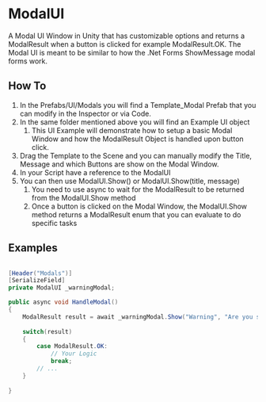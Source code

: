 # ModalUI
A Modal UI Window in Unity that has customizable options and returns a ModalResult when a button is clicked for example ModalResult.OK. The Modal UI is meant to be similar to how the .Net Forms ShowMessage modal forms work.  

## How To
1. In the Prefabs/UI/Modals you will find a Template_Modal Prefab that you can modify in the Inspector or via Code. 
2. In the same folder mentioned above you will find an Example UI object
   1. This UI Example will demonstrate how to setup a basic Modal Window and how the ModalResult Object is handled upon button click.
3. Drag the Template to the Scene and you can manually modify the Title, Message and which Buttons are show on the Modal Window.
4. In your Script have a reference to the ModalUI
5. You can then use ModalUI.Show() or ModalUI.Show(title, message)
   1. You need to use async to wait for the ModalResult to be returned from the ModalUI.Show method 
   2. Once a button is clicked on the Modal Window, the ModalUI.Show method returns a ModalResult enum that you can evaluate to do specific tasks

## Examples

```c#

[Header("Modals")]
[SerializeField]
private ModalUI _warningModal;

public async void HandleModal()
{
    ModalResult result = await _warningModal.Show("Warning", "Are you sure you want to overwrite you save file?");
    
    switch(result)
    {
        case ModalResult.OK:
            // Your Logic
            break;
        // ...
    }
    
}
```
